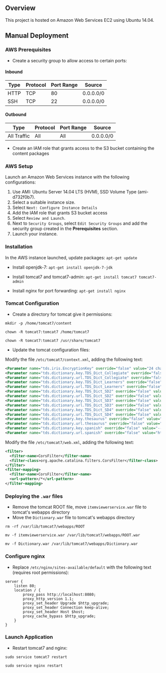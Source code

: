 ## Overview
This project is hosted on Amazon Web Services EC2 using Ubuntu 14.04.

## Manual Deployment

### AWS Prerequisites
- Create a security group to allow access to certain ports:

#### Inbound
| Type | Protocol | Port Range | Source |
| --- | --- | --- | --- |
|HTTP | TCP | 80 | 0.0.0.0/0 |
| SSH | TCP | 22 | 0.0.0.0/0 |

#### Outbound
| Type | Protocol | Port Range | Source |
| --- | --- | --- | --- |    
| All Traffic | All | All | 0.0.0.0/0 |

- Create an IAM role that grants access to the S3 bucket containing the content packages

### AWS Setup
Launch an Amazon Web Services instance with the following configurations:

1. Use AMI: Ubuntu Server 14.04 LTS (HVM), SSD Volume Type (ami-d732f0b7).
2. Select a suitable instance size.
3. Select `Next: Configure Instance Details`
4. Add the IAM role that grants S3 bucket access
5. Select ```Review and Launch```.
6. Next to ```Security Groups```, select ```Edit Security Groups``` and add the security group created in the __Prerequisites__ section.
7. Launch your instance.

### Installation
In the AWS instance launched, update packages:
```apt-get update```

- Install openjdk-7:
```apt-get install openjdk-7-jdk```

- Install tomcat7 and tomcat7-admin:
```apt-get install tomcat7 tomcat7-admin```

- Install nginx for port forwarding:
```apt-get install nginx```

### Tomcat Configuration
- Create a directory for tomcat give it permissions:

```mkdir -p /home/tomcat7/content```

```chown -R tomcat7:tomcat7 /home/tomcat7```

```chown -R tomcat7:tomcat7 /usr/share/tomcat7```

- Update the tomcat configuration files:

Modify the file ```/etc/tomcat7/context.xml```, adding the following text:
```xml
<Parameter name="tds.iris.EncryptionKey" override="false" value="24 characters alphanumeric Encryption key" />
<Parameter name="tds.dictionary.key.TDS_Dict_Collegiate" override="false" value="---Key for Merriam-Webster Dictionary ---"/>
<Parameter name="tds.dictionary.url.TDS_Dict_Collegiate" override="false" value="http://www.dictionaryapi.com/api/v1/references/collegiate/xml/"/>
<Parameter name="tds.dictionary.key.TDS_Dict_Learners" override="false" value="---Key for Dictionary ---"/>
<Parameter name="tds.dictionary.url.TDS_Dict_Learners" override="false" value="http://www.dictionaryapi.com/api/v1/references/learners/xml/"/>
<Parameter name="tds.dictionary.key.TDS_Dict_SD2" override="false" value="---Key for Dictionary ---"/>
<Parameter name="tds.dictionary.url.TDS_Dict_SD2" override="false" value="http://www.dictionaryapi.com/api/v1/references/sd2/xml/"/>
<Parameter name="tds.dictionary.key.TDS_Dict_SD3" override="false" value="---Key for Dictionary ---"/>
<Parameter name="tds.dictionary.url.TDS_Dict_SD3" override="false" value="http://www.dictionaryapi.com/api/v1/references/sd3/xml/"/>
<Parameter name="tds.dictionary.key.TDS_Dict_SD4" override="false" value="---Key for Dictionary ---"/>
<Parameter name="tds.dictionary.url.TDS_Dict_SD4" override="false" value="http://www.dictionaryapi.com/api/v1/references/sd4/xml/"/>
<Parameter name="tds.dictionary.key.thesaurus" override="false" value="---Key for Dictionary ---"/>
<Parameter name="tds.dictionary.url.thesaurus" override="false" value="http://www.dictionaryapi.com/api/v1/references/ithesaurus/xml/"/>
<Parameter name="tds.dictionary.key.spanish" override="false" value="---Key for Dictionary ---"/>
<Parameter name="tds.dictionary.url.spanish" override="false" value="http://www.dictionaryapi.com/api/v1/references/spanish/xml/"/>
```

Modify the file ```/etc/tomcat7/web.xml```, adding the following text:
```xml
<filter>
  <filter-name>CorsFilter</filter-name>
  <filter-class>org.apache.catalina.filters.CorsFilter</filter-class>
</filter>
<filter-mapping>
  <filter-name>CorsFilter</filter-name>
  <url-pattern>/*</url-pattern>
</filter-mapping>
```

### Deploying the ```.war``` files
- Remove the tomcat ROOT file, move ```itemviewerservice.war``` file to tomcat's webapps directory
- Move the `Dictionary.war` file to tomcat's webapps directory

```rm -rf /var/lib/tomcat7/webapps/ROOT```

```mv -f itemviewerservice.war /var/lib/tomcat7/webapps/ROOT.war```

`mv -f Dictionary.war /var/lib/tomcat7/webapps/Dictionary.war`


### Configure nginx
- Replace ```/etc/nginx/sites-available/default``` with the following text (requires root permissions):
```
server {
    listen 80;
    location / {
        proxy_pass http://localhost:8080;
        proxy_http_version 1.1;
        proxy_set_header Upgrade $http_upgrade;
        proxy_set_header Connection keep-alive;
        proxy_set_header Host $host;
        proxy_cache_bypass $http_upgrade;
    }
}
```

### Launch Application
- Restart tomcat7 and nginx:

```sudo service tomcat7 restart```

```sudo service nginx restart```
